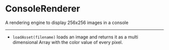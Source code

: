 # ConsoleRenderer

A rendering engine to display 256x256 images in a console

---

- `loadAsset(filename)` loads an image and returns it as a multi dimensional Array with the color value of every pixel.
